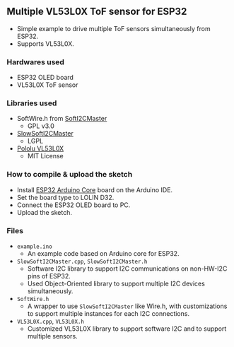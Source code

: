 ## Multiple VL53L0X ToF sensor for ESP32
* Simple example to drive multiple ToF sensors simultaneously from ESP32.
* Supports VL53L0X.

### Hardwares used
* ESP32 OLED board
* VL53L0X ToF sensor

### Libraries used
* SoftWire.h from [SoftI2CMaster](https://github.com/felias-fogg/SoftI2CMaster)
  * GPL v3.0
* [SlowSoftI2CMaster](https://github.com/felias-fogg/SlowSoftI2CMaster)
  * LGPL
* [Pololu VL53L0X](https://github.com/pololu/vl53l0x-arduino)
  * MIT License

### How to compile & upload the sketch
* Install [ESP32 Arduino Core](https://github.com/espressif/arduino-esp32/blob/master/docs/arduino-ide/boards_manager.md) board on the Arduino IDE.
* Set the board type to LOLIN D32.
* Connect the ESP32 OLED board to PC.
* Upload the sketch.
  
### Files
* ```example.ino```
  * An example code based on Arduino core for ESP32.
* ```SlowSoftI2CMaster.cpp```, ```SlowSoftI2CMaster.h```
  * Software I2C library to support I2C communications on non-HW-I2C pins of ESP32.
  * Used Object-Oriented library to support multiple I2C devices simultaneously.
* ```SoftWire.h```
  * A wrapper to use ```SlowSoftI2CMaster``` like Wire.h, with customizations to support multiple instances for each I2C connections.
* ```VL53L0X.cpp```, ```VL53L0X.h```
  * Customized VL53L0X library to support software I2C and to support multiple sensors.
